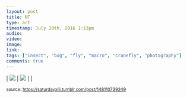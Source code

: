 ```yaml
---
layout: post
title: NT
type: art
timestamp: July 28th, 2016 1:13pm
audio: 
video: 
image: 
link: 
tags: ["insect", "bug", "fly", "macro", "cranefly", "photography"]
comments: true
---
```


| <img src="https://saturdayxiii.github.io/media/148110739249_0.jpg"/> | <img src="https://saturdayxiii.github.io/media/148110739249_1.jpg"/> |  |

<small>source: https://saturdayxiii.tumblr.com/post/148110739249</small>